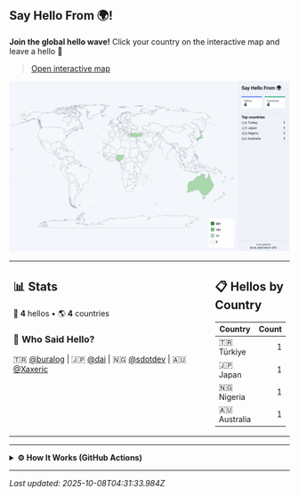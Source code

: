 ## Say Hello From 🌍!

**Join the global hello wave!** Click your country on the interactive map and leave a hello 👋 
> [Open interactive map](https://buralog.github.io/buralog/)

![World map](assets/world.svg)

<table>
<tr>
<td width="80%" valign="top">

## 📊 Stats

👋 **4** hellos • 🌎 **4** countries

### 👥 Who Said Hello?
🇹🇷 [@buralog](https://github.com/buralog) | 🇯🇵 [@dai](https://github.com/dai) | 🇳🇬 [@sdotdev](https://github.com/sdotdev) | 🇦🇺 [@Xaxeric](https://github.com/Xaxeric)

</td>
<td width="20%" valign="top">

## 📋 Hellos by Country
| Country | Count |
|---------|------:|
| 🇹🇷 Türkiye | 1 |
| 🇯🇵 Japan | 1 |
| 🇳🇬 Nigeria | 1 |
| 🇦🇺 Australia | 1 |
</td>
</tr>
</table>

---

<details>
<summary><strong>⚙️ How It Works (GitHub Actions)</strong></summary>
  
This project uses GitHub Issues + GitHub Actions to keep the map and stats up to date — fully automatic.

1) **Pick a country on the interactive map** → click **“Say hello”**.  
2) You’re sent to **GitHub Issues** with a prefilled title like \`hello|TR\`.  
3) **Submit the issue.** That’s it — the workflow takes over.  
4) The **GitHub Action** (runs on \`issues: opened\`) validates the issue title.
5) It updates the data store (e.g. \`data/visitors.json\`), **increments counts**, and appends your GitHub handle.  
6) It **rebuilds the SVG map** (\`assets/world.svg\`) and **regenerates the README sections** (stats, tables, “Who Said Hello”).  
   - If a README template exists (e.g. \`readme.tpl.md\`), placeholders like \`{{TOTAL_HELLOS}}\`, \`{{COUNTRY_TABLE}}\` are replaced.  
7) The Action **commits & pushes** the changes, **closes your issue with a thank-you message**, and GitHub refreshes the README/Pages.
</details>


--- 
_Last updated: 2025-10-08T04:31:33.984Z_
